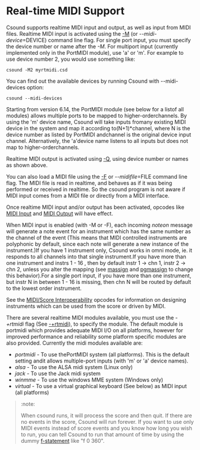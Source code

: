 # **Real-time MIDI Support**

Csound supports realtime MIDI input and output, as well as input    from MIDI files. Realtime MIDI input is activated using the [-M](../command/environment) (or    _--midi-device_=DEVICE) command line flag. For    single port input, you    must specify the device number or name after the _-M_. For multiport input (currently    implemented only in the PortMIDI module),  use 'a' or 'm'.    For example to use device number 2, you would use something like:
  
```
csound -M2 myrtmidi.csd
```

You can find out the available devices by running Csound with --midi-devices option:
  
```
csound --midi-devices
```
 
Starting from version 6.14, the PortMIDI module (see below for a listof all modules) allows multiple ports to be mapped to higher-orderchannels. By using the 'm' device name, Csound will take inputs fromany existing MIDI device in the system and map it according to(N+1)*channel, where N is the device number as listed by PortMIDI andchannel is the original device input channel. Alternatively, the 'a'device name listens to all inputs but does not map to higher-orderchannels.
  
Realtime MIDI output is activated using [-Q](../command/environment), using device number or names as shown above.
  
You can also load a MIDI file using the [-F](../command/environment) or _--midifile_=FILE command line flag. The MIDI file is read in realtime, and behaves as if it was being performed or received in realtime. So the csound program is not aware if MIDI input comes from a MIDI file or directly from a MIDI interface.

Once realtime MIDI input and/or output has been activated, opcodes like [MIDI Input](../input) and [MIDI Output](../output) will have effect.

When MIDI input is enabled (with -M or -F), each incoming _noteon_ message will generate a note event for an instrument which has the same number as the channel of the event  (This means that MIDI controlled instruments are polyphonic by default, since each note will generate a new instance of the instrument.)If you have 1 instrument only, Csound works in omni mode, ie. it responds to all channels into that single instrument.If you have more than one instrument and instrs 1 - 16 , then by default  instr 1 -> chn 1, instr 2 -> chn 2, unless you alter the mapping (see [massign](../../opcodes/massign) and [pgmassign](../../opcodes/pgmassign) to change this behavior).For a single port input, if you have more than one instrument, but instr N in between 1 - 16 is missing, then chn N will be routed by default to the lowest order instrument.

See the [MIDI/Score Interoperability](../interop) opcodes for information on designing instruments which can be used from the score or driven by MIDI.

There are several realtime MIDI modules available, you must use the _-+rtmidi_ flag (See [-+rtmidi](../command/environment)), to specify the module. The default module is portmidi which provides adequate MIDI I/O on all platforms, however for improved performance and reliability some platform specific modules are also provided.
Currently the midi modules available are:

* _portmidi_ - To use thePortMIDI system (all platforms). This is the default setting andit allows multiple-port inputs (with 'm' or 'a' device names).
* _alsa_ - To use the ALSA midi system (Linux only)
* _jack_ - To use the Jack midi system
* _winmme_ - To use the windows MME system (Windows only)
* _virtual_ - To use a virtual graphical keyboard (See below) as MIDI input (all platforms)

> :note:
>
> When csound runs, it will process the score and then quit. If there are no events in the score, Csound will run forever. If you want to use only MIDI events instead of score events and you know how long you wish to run, you can tell Csound to run that amount of time by using the dummy [f-statement](../../scoregens/f) like "f 0 360".    
